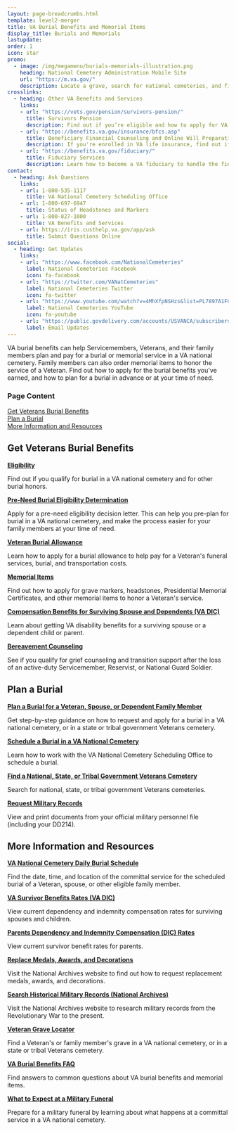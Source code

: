 ```yaml
---
layout: page-breadcrumbs.html
template: level2-merger
title: VA Burial Benefits and Memorial Items
display_title: Burials and Memorials
lastupdate:
order: 1
icon: star
promo:
  - image: /img/megamenu/burials-memorials-illustration.png
    heading: National Cemetery Administration Mobile Site
    url: "https://m.va.gov/"
    description: Locate a grave, search for national cemeteries, and find benefits information and resources from your mobile phone or tablet.
crosslinks:
  - heading: Other VA Benefits and Services
    links:
    - url: "https://vets.gov/pension/survivors-pension/"
      title: Survivors Pension
      description: Find out if you’re eligible and how to apply for VA pension benefits as a surviving spouse or child of a deceased Veteran with wartime service.
    - url: "https://benefits.va.gov/insurance/bfcs.asp"
      title: Beneficiary Financial Counseling and Online Will Preparation
      description: If you're enrolled in VA life insurance, find out if you can get free financial planning and online will preparation services.
    - url: "https://benefits.va.gov/fiduciary/"
      title: Fiduciary Services
      description: Learn how to become a VA fiduciary to handle the financial affairs of a Veteran in need.
contact:
  - heading: Ask Questions
    links:
    - url: 1-800-535-1117
      title: VA National Cemetery Scheduling Office
    - url: 1-800-697-6947
      title: Status of Headstones and Markers    
    - url: 1-800-827-1000
      title: VA Benefits and Services
    - url: https://iris.custhelp.va.gov/app/ask
      title: Submit Questions Online
social:
  - heading: Get Updates
    links:
    - url: "https://www.facebook.com/NationalCemeteries"
      label: National Cemeteries Facebook
      icon: fa-facebook
    - url: "https://twitter.com/VANatCemeteries"
      label: National Cemeteries Twitter
      icon: fa-twitter    
    - url: "https://www.youtube.com/watch?v=4MhXfpNSHzs&list=PL7897A1FCC5516DDE"
      label: National Cemeteries YouTube
      icon: fa-youtube      
    - url: "https://public.govdelivery.com/accounts/USVANCA/subscribers/qualify"
      label: Email Updates
---
```


<p class="va-introtext">
VA burial benefits can help Servicemembers, Veterans, and their family members plan and pay for a burial or memorial service in a VA national cemetery. Family members can also order memorial items to honor the service of a Veteran. Find out how to apply for the burial benefits you've earned, and how to plan for a burial in advance or at your time of need.</p>

<h3 class="highlight">Page Content</h3>

[Get Veterans Burial Benefits](#get)<br>
[Plan a Burial](#manage)<br>
[More Information and Resources](#more)<br>


<section class='usa-grid'>
  <div class="va-h-ruled--stars"></div>
</section>

<section id="get" class="merger-majorlinks">

  <h2>Get Veterans Burial Benefits</h2>

  <div class="link">
    <a href="https://vets.gov/burials-and-memorials/eligibility/"><b>Eligibility</b></a>
    <p>Find out if you qualify for burial in a VA national cemetery and for other burial honors.
  </div>

  <div class="link">
    <a href="https://vets.gov/burials-and-memorials/pre-need/"><b>Pre-Need Burial Eligibility Determination</b></a>
    <p>Apply for a pre-need eligibility decision letter. This can help you pre-plan for burial in a VA national cemetery, and make the process easier for your family members at your time of need.</p>
  </div>

  <div class="link">
    <a href="https://vets.gov/burials-and-memorials/survivor-and-dependent-benefits/burial-costs/"><b>Veteran Burial Allowance</b></a>
    <p>Learn how to apply for a burial allowance to help pay for a Veteran's funeral services, burial, and transportation costs.</p>
  </div>

  <div class="link">
    <a href="https://www.vets.gov/burials-and-memorials/honor/headstones-markers-medallions/"><b>Memorial Items</b></a>
    <p>Find out how to apply for grave markers, headstones, Presidential Memorial Certificates, and other memorial items to honor a Veteran's service.</p>
  </div>

  <div class="link">
    <a href="https://vets.gov/burials-and-memorials/survivor-and-dependent-benefits/compensation/"><b>Compensation Benefits for Surviving Spouse and Dependents (VA DIC)</b></a>
    <p>Learn about getting VA disability benefits for a surviving spouse or a dependent child or parent.</p>
  </div>

   <div class="link">
    <a href="https://www.vets.gov/burials-and-memorials/bereavement-counseling/"><b>Bereavement Counseling</b></a>
    <p>See if you qualify for grief counseling and transition support after the loss of an active-duty Servicemember, Reservist, or National Guard Soldier.</p>
  </div>


</section>

<section class='usa-grid'>
  <div class="va-h-ruled--stars"></div>
</section>

<section id="manage" class="merger-majorlinks">

  <h2>Plan a Burial</h2>

  <div class="link">
    <a href="https://vets.gov/burials-and-memorials/burial-planning/"><b>Plan a Burial for a Veteran, Spouse, or Dependent Family Member</b></a>
    <p>Get step-by-step guidance on how to request and apply for a burial in a VA national cemetery, or in a state or tribal government Veterans cemetery.</p>
    </div>

  <div class="link">
    <a href="https://www.cem.va.gov/cem/burial_benefits/need.asp"><b>Schedule a Burial in a VA National Cemetery</b></a>
    <p>Learn how to work with the VA National Cemetery Scheduling Office to schedule a burial.</p>
  </div>

   <div class="link">
    <a href="https://www.cem.va.gov/cem/cems/index.asp"><b>Find a National, State, or Tribal Government Veterans Cemetery</b></a>
    <p>Search for national, state, or tribal government Veterans cemeteries.</p>
  </div>

  <div class="link">
    <a href="https://www.ebenefits.va.gov/ebenefits/about/feature?feature=military-personnel-file"><b>Request Military Records</b></a>
    <p>View and print documents from your official military personnel file (including your DD214).</p>

  </div>

</section>

<section class='usa-grid'>
  <div class="va-h-ruled--stars"></div>
</section>

<section id="more" class="merger-majorlinks">

  <h2>More Information and Resources</h2>

  <div class="https://www.cem.va.gov/dailyburialschedule/">
    <a href="#"><b>VA National Cemetery Daily Burial Schedule</b></a>
    <p>Find the date, time, and location of the committal service for the scheduled burial of a Veteran, spouse, or other eligible family member.</p>
  </div>

  <div class="https://benefits.va.gov/Compensation/current_rates_dic.asp">
    <a href="#"><b>VA Survivor Benefits Rates (VA DIC)</b></a>
    <p>View current dependency and indemnity compensation rates for surviving spouses and children.</p>

  <div class="https://benefits.va.gov/Pension/current_rates_Parents_DIC_pen.asp">
    <a href="#"><b>Parents Dependency and Indemnity Compensation (DIC) Rates</b></a>
    <p>View current survivor benefit rates for parents.</p>

  <div class="https://www.archives.gov/veterans/replace-medals.html">
    <a href="#"><b>Replace Medals, Awards, and Decorations</b></a>
    <p>Visit the National Archives website to find out how to request replacement medals, awards, and decorations.</p>

  <div class="link">
    <a href="https://www.archives.gov/veterans"><b>Search Historical Military Records (National Archives)</b></a>
    <p>Visit the National Archives website to research military records from the Revolutionary War to the present.</p>
  </div>

  <div class="link">
    <a href="https://m.va.gov/gravelocator/index.cfm"><b>Veteran Grave Locator</b></a>
    <p>Find a Veteran's or family member's grave in a VA national cemetery, or in a state or tribal Veterans cemetery.</p>
  </div>

  <div class="link">
    <a href="https://www.cem.va.gov/cem/faq.asp"><b>VA Burial Benefits FAQ</b></a>
    <p>Find answers to common questions about VA burial benefits and memorial items.</p>
  </div>

  <div class="link">
    <a href="https://vets.gov/burials-and-memorials/what-to-expect-at-a-funeral/"><b>What to Expect at a Military Funeral</b></a>
    <p>Prepare for a military funeral by learning about what happens at a committal service in a VA national cemetery.</p>
  </div>

</section>
